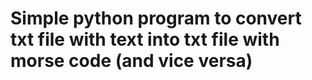 # Simple python program to convert txt file with text into txt file with morse code (and vice versa)